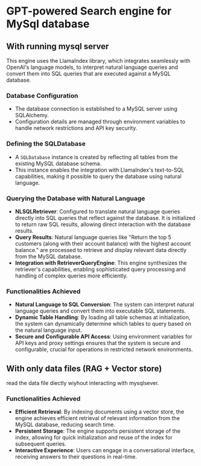 # GPT-powered Search engine for MySql database

## With running mysql server
This engine uses the LlamaIndex library, which integrates seamlessly with OpenAI's language models, to interpret natural language queries and convert them into SQL queries that are executed against a MySQL database.

### Database Configuration
- The database connection is established to a MySQL server using SQLAlchemy. 
- Configuration details are managed through environment variables to handle network restrictions and API key security.

### Defining the SQLDatabase
- A `SQLDatabase` instance is created by reflecting all tables from the existing MySQL database schema. 
- This instance enables the integration with LlamaIndex's text-to-SQL capabilities, making it possible to query the database using natural language.

### Querying the Database with Natural Language
- **NLSQLRetriever**: Configured to translate natural language queries directly into SQL queries that reflect against the database. It is initialized to return raw SQL results, allowing direct interaction with the database results.
- **Query Results**: Natural language queries like "Return the top 5 customers (along with their account balance) with the highest account balance." are processed to retrieve and display relevant data directly from the MySQL database.
- **Integration with RetrieverQueryEngine**: This engine synthesizes the retriever's capabilities, enabling sophisticated query processing and handling of complex queries more efficiently.

### Functionalities Achieved
- **Natural Language to SQL Conversion**: The system can interpret natural language queries and convert them into executable SQL statements.
- **Dynamic Table Handling**: By loading all table schemas at initialization, the system can dynamically determine which tables to query based on the natural language input.
- **Secure and Configurable API Access**: Using environment variables for API keys and proxy settings ensures that the system is secure and configurable, crucial for operations in restricted network environments.

## With only data files (RAG + Vector store)
read the data file diectly wiyhout interacting with mysqlsever.
### Functionalities Achieved
- **Efficient Retrieval**: By indexing documents using a vector store, the engine achieves efficient retrieval of relevant information from the MySQL database, reducing search time.
- **Persistent Storage**: The engine supports persistent storage of the index, allowing for quick initialization and reuse of the index for subsequent queries.
- **Interactive Experience**: Users can engage in a conversational interface, receiving answers to their questions in real-time.